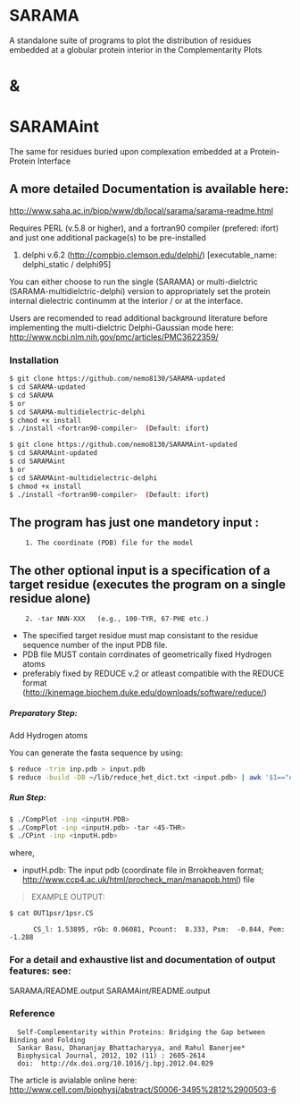 # SARAMA

A standalone suite of programs to plot the distribution of residues embedded at a globular protein interior in the Complementarity Plots 

# &
# SARAMAint

The same for residues buried upon complexation embedded at a Protein-Protein Interface 

## A more detailed Documentation is available here: 
http://www.saha.ac.in/biop/www/db/local/sarama/sarama-readme.html

Requires PERL (v.5.8 or higher), and a fortran90 compiler (prefered: ifort)
and just one additional package(s) to be pre-installed

1. delphi v.6.2 (http://compbio.clemson.edu/delphi/) [executable_name: delphi_static / delphi95]

You can either choose to run the single (SARAMA) or multi-dielctric (SARAMA-multidielctric-delphi) version
to appropriately set the protein internal dielectric continumm at the interior / or at the interface.

Users are recomended to read additional background literature before implementing the multi-dielctric Delphi-Gaussian mode here: 
http://www.ncbi.nlm.nih.gov/pmc/articles/PMC3622359/


### Installation

```sh
$ git clone https://github.com/nemo8130/SARAMA-updated
$ cd SARAMA-updated
$ cd SARAMA
$ or
$ cd SARAMA-multidielectric-delphi
$ chmod +x install
$ ./install <fortran90-compiler>  (Default: ifort)
```

```sh
$ git clone https://github.com/nemo8130/SARAMAint-updated
$ cd SARAMAint-updated
$ cd SARAMAint
$ or
$ cd SARAMAint-multidielectric-delphi
$ chmod +x install
$ ./install <fortran90-compiler>  (Default: ifort)
```


## The program has just one mandetory input :

        1. The coordinate (PDB) file for the model

## The other optional input is a specification of a target residue (executes the program on a single residue alone)

        2. -tar NNN-XXX   (e.g., 100-TYR, 67-PHE etc.)

- The specified target residue must map consistant to the residue sequence number of the input PDB file. 
- PDB file MUST contain corrdinates of geometrically fixed Hydrogen atoms 
- preferably fixed by REDUCE v.2 or atleast compatible with the REDUCE format 
  (http://kinemage.biochem.duke.edu/downloads/software/reduce/)


##### Preparatory Step: 

Add Hydrogen atoms

You can generate the fasta sequence by using:
```sh
$ reduce -trim inp.pdb > input.pdb 
$ reduce -build -DB ~/lib/reduce_het_dict.txt <input.pdb> | awk '$1=="ATOM" || $1=="HETATM"'  >  inputH.pdb
```

##### Run Step: 
```sh
$ ./CompPlot -inp <inputH.PDB> 
$ ./CompPlot -inp <inputH.pdb> -tar <45-THR>
$ ./CPint -inp <inputH.pdb>
```
where,
- inputH.pdb: The input pdb (coordinate file in Brrokheaven format; http://www.ccp4.ac.uk/html/procheck_man/manappb.html) file

> EXAMPLE OUTPUT: 
```sh 
$ cat OUT1psr/1psr.CS
```
> 
          CS_l: 1.53895, rGb: 0.06081, Pcount:  8.333, Psm:  -0.844, Pem:  -1.288
> 

### For a detail and exhaustive list and documentation of output features: see: 

SARAMA/README.output
SARAMAint/README.output

### Reference

      Self-Complementarity within Proteins: Bridging the Gap between Binding and Folding
      Sankar Basu, Dhananjay Bhattacharyya, and Rahul Banerjee*
      Biophysical Journal, 2012, 102 (11) : 2605-2614 
      doi:  http://dx.doi.org/10.1016/j.bpj.2012.04.029

The article is avialable online here: http://www.cell.com/biophysj/abstract/S0006-3495%2812%2900503-6









